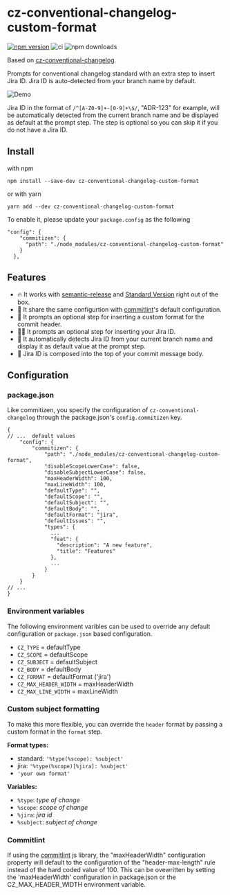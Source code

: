 # cz-conventional-changelog-custom-format

[![npm version](https://img.shields.io/npm/v/cz-conventional-changelog-custom-format.svg?style=flat)](https://www.npmjs.org/package/cz-conventional-changelog-custom-format)
![ci](https://github.com/willianbs/cz-conventional-changelog-custom-format/workflows/ci/badge.svg)
![npm downloads](https://img.shields.io/npm/dm/cz-conventional-changelog-custom-format)

Based on [cz-conventional-changelog](https://github.com/commitizen/cz-conventional-changelog).

Prompts for conventional changelog standard with an extra step to insert Jira ID. Jira ID is auto-detected from your branch name by default.

![Demo](media/demo.gif)

Jira ID in the format of `/^[A-Z0-9]+-[0-9]+\$/`, "ADR-123" for example, will be automatically detected from the current branch name and be displayed as default at the prompt step. The step is optional so you can skip it if you do not have a Jira ID.

## Install

with npm

```npm install --save-dev cz-conventional-changelog-custom-format```

or with yarn

```yarn add --dev cz-conventional-changelog-custom-format```

To enable it, please update your `package.config` as the following

```json5
"config": {
    "commitizen": {
      "path": "./node_modules/cz-conventional-changelog-custom-format"
    }
  },
```

## Features

- 🔥 It works with [semantic-release](https://semantic-release.gitbook.io/semantic-release/) and [Standard Version](https://github.com/conventional-changelog/standard-version) right out of the box.
- 💚 It share the same configurtion with [commitlint](https://github.com/conventional-changelog/commitlint)'s default configuration.
- 💆 It prompts an optional step for inserting a custom format for the commit header.
- 💆‍♀️ It prompts an optional step for inserting your Jira ID.
- 🤖 It automatically detects Jira ID from your current branch name and display it as default value at the prompt step.
- 📝 Jira ID is composed into the top of your commit message body.

## Configuration

### package.json

Like commitizen, you specify the configuration of `cz-conventional-changelog` through the package.json's `config.commitizen` key.

```json5
{
// ...  default values
    "config": {
        "commitizen": {
            "path": "./node_modules/cz-conventional-changelog-custom-format",
            "disableScopeLowerCase": false,
            "disableSubjectLowerCase": false,
            "maxHeaderWidth": 100,
            "maxLineWidth": 100,
            "defaultType": "",
            "defaultScope": "",
            "defaultSubject": "",
            "defaultBody": "",
            "defaultFormat": "jira",
            "defaultIssues": "",
            "types": {
              ...
              "feat": {
                "description": "A new feature",
                "title": "Features"
              },
              ...
            }
        }
    }
// ...
}
```

### Environment variables

The following environment varibles can be used to override any default configuration or `package.json` based configuration.

- `CZ_TYPE` = defaultType
- `CZ_SCOPE` = defaultScope
- `CZ_SUBJECT` = defaultSubject
- `CZ_BODY` = defaultBody
- `CZ_FORMAT` = defaultFormat ('jira')
- `CZ_MAX_HEADER_WIDTH` = maxHeaderWidth
- `CZ_MAX_LINE_WIDTH` = maxLineWidth

### Custom subject formatting

To make this more flexible, you can override the `header` format by passing a custom format in the `format` step.

**Format types:**

- standard: `'%type(%scope): %subject'`
- jira: `'%type(%scope)[%jira]: %subject'`
- `'your own format'`

**Variables:**

- `%type`: _type of change_
- `%scope`: _scope of change_
- `%jira`: _jira id_
- `%subject`: _subject of change_

### Commitlint

If using the [commitlint](https://github.com/conventional-changelog/commitlint) js library, the "maxHeaderWidth" configuration property will default to the configuration of the "header-max-length" rule instead of the hard coded value of 100. This can be ovewritten by setting the 'maxHeaderWidth' configuration in package.json or the CZ_MAX_HEADER_WIDTH environment variable.

